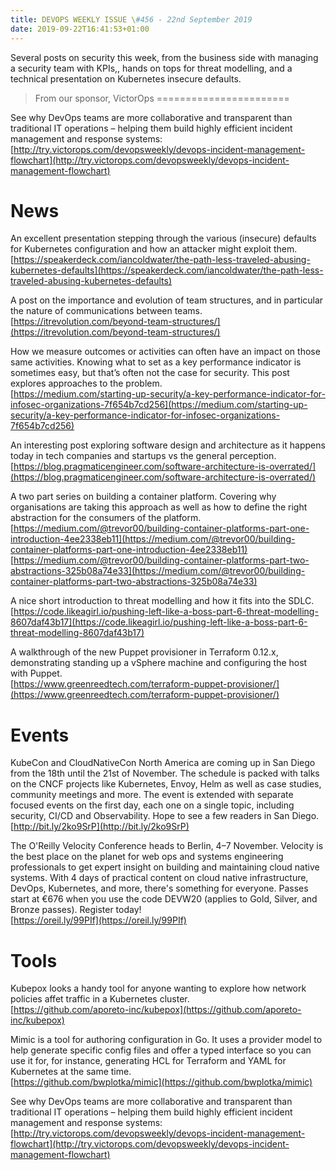 ```yaml
---
title: DEVOPS WEEKLY ISSUE \#456 - 22nd September 2019 
date: 2019-09-22T16:41:53+01:00
---
```


Several posts on security this week, from the business side with managing a security team with KPIs,, hands on tops for threat modelling, and a technical presentation on Kubernetes insecure defaults.


>From our sponsor, VictorOps
=======================

See why DevOps teams are more collaborative and transparent than traditional IT operations – helping them build highly efficient incident management and response systems:
<br>[http://try.victorops.com/devopsweekly/devops-incident-management-flowchart](http://try.victorops.com/devopsweekly/devops-incident-management-flowchart)


News
====

An excellent presentation stepping through the various (insecure) defaults for Kubernetes configuration and how an attacker might exploit them.
<br>[https://speakerdeck.com/iancoldwater/the-path-less-traveled-abusing-kubernetes-defaults](https://speakerdeck.com/iancoldwater/the-path-less-traveled-abusing-kubernetes-defaults)


A post on the importance and evolution of team structures, and in particular the nature of communications between teams.
<br>[https://itrevolution.com/beyond-team-structures/](https://itrevolution.com/beyond-team-structures/)


How we measure outcomes or activities can often have an impact on those same activities. Knowing what to set as a key performance indicator is sometimes easy, but that’s often not the case for security. This post explores approaches to the problem.
<br>[https://medium.com/starting-up-security/a-key-performance-indicator-for-infosec-organizations-7f654b7cd256](https://medium.com/starting-up-security/a-key-performance-indicator-for-infosec-organizations-7f654b7cd256)


An interesting post exploring software design and architecture as it happens today in tech companies and startups vs the general perception.
<br>[https://blog.pragmaticengineer.com/software-architecture-is-overrated/](https://blog.pragmaticengineer.com/software-architecture-is-overrated/)


A two part series on building a container platform. Covering why organisations are taking this approach as well as how to define the right abstraction for the consumers of the platform.
<br>[https://medium.com/@trevor00/building-container-platforms-part-one-introduction-4ee2338eb11](https://medium.com/@trevor00/building-container-platforms-part-one-introduction-4ee2338eb11)
<br>[https://medium.com/@trevor00/building-container-platforms-part-two-abstractions-325b08a74e33](https://medium.com/@trevor00/building-container-platforms-part-two-abstractions-325b08a74e33)


A nice short introduction to threat modelling and how it fits into the SDLC.
<br>[https://code.likeagirl.io/pushing-left-like-a-boss-part-6-threat-modelling-8607daf43b17](https://code.likeagirl.io/pushing-left-like-a-boss-part-6-threat-modelling-8607daf43b17)


A walkthrough of the new Puppet provisioner in Terraform 0.12.x, demonstrating standing up a vSphere machine and configuring the host with Puppet.
<br>[https://www.greenreedtech.com/terraform-puppet-provisioner/](https://www.greenreedtech.com/terraform-puppet-provisioner/)


Events
======

KubeCon and CloudNativeCon North America are coming up in San Diego from the 18th until the 21st of November. The schedule is packed with talks on the CNCF projects like Kubernetes, Envoy, Helm as well as case studies, community meetings and more. The event is extended with separate focused events on the first day, each one on a single topic, including security, CI/CD and Observability. Hope to see a few readers in San Diego.
<br>[http://bit.ly/2ko9SrP](http://bit.ly/2ko9SrP)


The O'Reilly Velocity Conference heads to Berlin, 4–7 November. Velocity is the best place on the planet for web ops and systems engineering professionals to get expert insight on building and maintaining cloud native systems. With 4 days of practical content on cloud native infrastructure, DevOps, Kubernetes, and more, there's something for everyone. Passes start at €676 when you use the code DEVW20 (applies to Gold, Silver, and Bronze passes). Register today!
<br>[https://oreil.ly/99PIf](https://oreil.ly/99PIf)


Tools
=====

Kubepox looks a handy tool for anyone wanting to explore how network policies affet traffic in a Kubernetes cluster.
<br>[https://github.com/aporeto-inc/kubepox](https://github.com/aporeto-inc/kubepox)


Mimic is a tool for authoring configuration in Go. It uses a provider model to help generate specific config files and offer a typed interface so you can use it for, for instance, generating HCL for Terraform and YAML for Kubernetes at the same time.
<br>[https://github.com/bwplotka/mimic](https://github.com/bwplotka/mimic)



See why DevOps teams are more collaborative and transparent than traditional IT operations – helping them build highly efficient incident management and response systems:
<br>[http://try.victorops.com/devopsweekly/devops-incident-management-flowchart](http://try.victorops.com/devopsweekly/devops-incident-management-flowchart)



